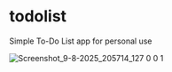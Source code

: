 # todolist
Simple To-Do List app for personal use 

![Screenshot_9-8-2025_205714_127 0 0 1](https://github.com/user-attachments/assets/f1475952-d7ed-4e64-a96d-c88027c38541)
